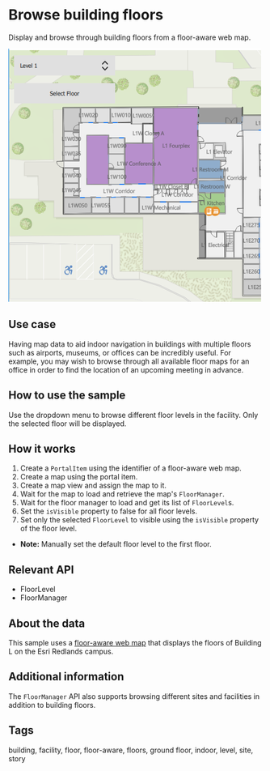 # Browse building floors

Display and browse through building floors from a floor-aware web map.

![Image of browse building floors](screenshot.png)

## Use case

Having map data to aid indoor navigation in buildings with multiple floors such as airports, museums, or offices can be incredibly useful. For example, you may wish to browse through all available floor maps for an office in order to find the location of an upcoming meeting in advance.

## How to use the sample

Use the dropdown menu to browse different floor levels in the facility. Only the selected floor will be displayed.

## How it works

1. Create a `PortalItem` using the identifier of a floor-aware web map.
2. Create a map using the portal item.
3. Create a map view and assign the map to it.
4. Wait for the map to load and retrieve the map's `FloorManager`.
5. Wait for the floor manager to load and get its list of `FloorLevel`s.
6. Set the `isVisible` property to false for all floor levels.
7. Set only the selected `FloorLevel` to visible using the `isVisible` property of the floor level.
* **Note:** Manually set the default floor level to the first floor.

## Relevant API

* FloorLevel
* FloorManager

## About the data

This sample uses a [floor-aware web map](https://www.arcgis.com/home/item.html?id=f133a698536f44c8884ad81f80b6cfc7) that displays the floors of Building L on the Esri Redlands campus.

## Additional information

The `FloorManager` API also supports browsing different sites and facilities in addition to building floors.

## Tags

building, facility, floor, floor-aware, floors, ground floor, indoor, level, site, story
